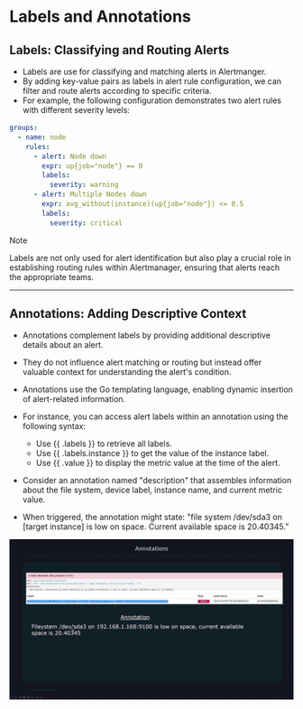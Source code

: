 # Labels and Annotations

## Labels: Classifying and Routing Alerts
- Labels are use for classifying and matching alerts in Alertmanger.
- By adding key-value pairs as labels in alert rule configuration, we can filter and route alerts according to specific criteria.
- For example, the following configuration demonstrates two alert rules with different severity levels:
```yml
groups:
  - name: node
    rules:
      - alert: Node down
        expr: up{job="node"} == 0
        labels:
          severity: warning
      - alert: Multiple Nodes down
        expr: avg_without(instance)(up{job="node"}) <= 0.5
        labels:
          severity: critical
```

> [!NOTE]
> Labels are not only used for alert identification but also play a crucial role in establishing routing rules within Alertmanager, ensuring that alerts reach the appropriate teams.

---

## Annotations: Adding Descriptive Context
- Annotations complement labels by providing additional descriptive details about an alert. 
- They do not influence alert matching or routing but instead offer valuable context for understanding the alert's condition.
- Annotations use the Go templating language, enabling dynamic insertion of alert-related information.

- For instance, you can access alert labels within an annotation using the following syntax:
    - Use {{ .labels }} to retrieve all labels.
    - Use {{ .labels.instance }} to get the value of the instance label.
    - Use {{ .value }} to display the metric value at the time of the alert.

- Consider an annotation named "description" that assembles information about the file system, device label, instance name, and current metric value. 
- When triggered, the annotation might state: "file system /dev/sda3 on [target instance] is low on space. Current available space is 20.40345."

![Annotations](../images/annotations.png)
